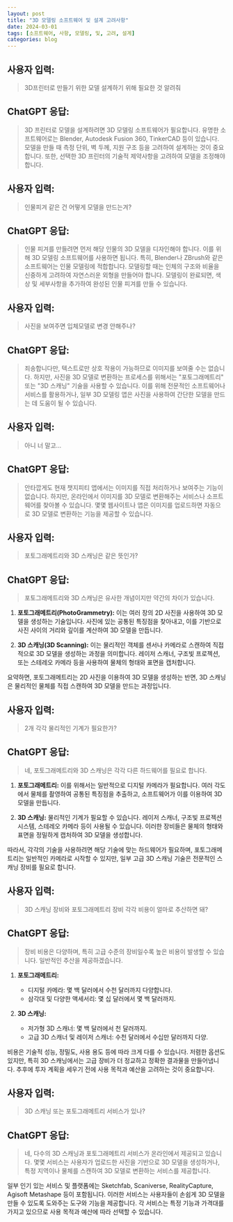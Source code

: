 ```yaml
---
layout: post
title: "3D 모델링 소프트웨어 및 설계 고려사항"
date: 2024-03-01
tags: [소프트웨어, 사항, 모델링, 및, 고려, 설계]
categories: blog
---
```


## 사용자 입력:
> 3D프린터로 만들기 위한 모델 설계하기 위해 필요한 것 알려줘

## ChatGPT 응답:
> 3D 프린터로 모델을 설계하려면 3D 모델링 소프트웨어가 필요합니다. 유명한 소프트웨어로는 Blender, Autodesk Fusion 360, TinkerCAD 등이 있습니다. 모델을 만들 때 측정 단위, 벽 두께, 지원 구조 등을 고려하여 설계하는 것이 중요합니다. 또한, 선택한 3D 프린터의 기술적 제약사항을 고려하여 모델을 조정해야 합니다.

## 사용자 입력:
> 인물피겨 같은 건 어떻게 모델을 만드는겨?

## ChatGPT 응답:
> 인물 피겨를 만들려면 먼저 해당 인물의 3D 모델을 디자인해야 합니다. 이를 위해 3D 모델링 소프트웨어를 사용하면 됩니다. 특히, Blender나 ZBrush와 같은 소프트웨어는 인물 모델링에 적합합니다. 모델링할 때는 인체의 구조와 비율을 신중하게 고려하여 자연스러운 외형을 만들어야 합니다. 모델링이 완료되면, 색상 및 세부사항을 추가하여 완성된 인물 피겨를 만들 수 있습니다.

## 사용자 입력:
> 사진을 보여주면 입체모델로 변경 안해주나?

## ChatGPT 응답:
> 죄송합니다만, 텍스트로만 상호 작용이 가능하므로 이미지를 보여줄 수는 없습니다. 하지만, 사진을 3D 모델로 변환하는 프로세스를 위해서는 "포토그래메트리" 또는 "3D 스캐닝" 기술을 사용할 수 있습니다. 이를 위해 전문적인 소프트웨어나 서비스를 활용하거나, 일부 3D 모델링 앱은 사진을 사용하여 간단한 모델을 만드는 데 도움이 될 수 있습니다.

## 사용자 입력:
> 아니 너 말고…

## ChatGPT 응답:
> 안타깝게도 현재 챗지피티 앱에서는 이미지를 직접 처리하거나 보여주는 기능이 없습니다. 하지만, 온라인에서 이미지를 3D 모델로 변환해주는 서비스나 소프트웨어를 찾아볼 수 있습니다. 몇몇 웹사이트나 앱은 이미지를 업로드하면 자동으로 3D 모델로 변환하는 기능을 제공할 수 있습니다.

## 사용자 입력:
> 포토그래메트리와 3D 스캐닝은 같은 뜻인가?

## ChatGPT 응답:
> 포토그래메트리와 3D 스캐닝은 유사한 개념이지만 약간의 차이가 있습니다. 

1. **포토그래메트리(PhotoGrammetry):** 이는 여러 장의 2D 사진을 사용하여 3D 모델을 생성하는 기술입니다. 사진에 있는 공통된 특징점을 찾아내고, 이를 기반으로 사진 사이의 거리와 깊이를 계산하여 3D 모델을 만듭니다.

2. **3D 스캐닝(3D Scanning):** 이는 물리적인 객체를 센서나 카메라로 스캔하여 직접적으로 3D 모델을 생성하는 과정을 의미합니다. 레이저 스캐너, 구조빛 프로젝션, 또는 스테레오 카메라 등을 사용하여 물체의 형태와 표면을 캡처합니다.

요약하면, 포토그래메트리는 2D 사진을 이용하여 3D 모델을 생성하는 반면, 3D 스캐닝은 물리적인 물체를 직접 스캔하여 3D 모델을 만드는 과정입니다.

## 사용자 입력:
> 2개 각각 물리적인 기계가 필요한가?

## ChatGPT 응답:
> 네, 포토그래메트리와 3D 스캐닝은 각각 다른 하드웨어를 필요로 합니다.

1. **포토그래메트리:** 이를 위해서는 일반적으로 디지털 카메라가 필요합니다. 여러 각도에서 물체를 촬영하여 공통된 특징점을 추출하고, 소프트웨어가 이를 이용하여 3D 모델을 만듭니다.

2. **3D 스캐닝:** 물리적인 기계가 필요할 수 있습니다. 레이저 스캐너, 구조빛 프로젝션 시스템, 스테레오 카메라 등이 사용될 수 있습니다. 이러한 장비들은 물체의 형태와 표면을 정밀하게 캡처하여 3D 모델을 생성합니다.

따라서, 각각의 기술을 사용하려면 해당 기술에 맞는 하드웨어가 필요하며, 포토그래메트리는 일반적인 카메라로 시작할 수 있지만, 일부 고급 3D 스캐닝 기술은 전문적인 스캐닝 장비를 필요로 합니다.

## 사용자 입력:
> 3D 스캐닝 장비와 포토그래메트리 장비 각각 비용이 얼마로 추산하면 돼?

## ChatGPT 응답:
> 장비 비용은 다양하며, 특히 고급 수준의 장비일수록 높은 비용이 발생할 수 있습니다. 일반적인 추산을 제공하겠습니다.

1. **포토그래메트리:**
   - 디지털 카메라: 몇 백 달러에서 수천 달러까지 다양합니다.
   - 삼각대 및 다양한 액세서리: 몇 십 달러에서 몇 백 달러까지.

2. **3D 스캐닝:**
   - 저가형 3D 스캐너: 몇 백 달러에서 천 달러까지.
   - 고급 3D 스캐너 및 레이저 스캐너: 수천 달러에서 수십만 달러까지 다양.

비용은 기술적 성능, 정밀도, 사용 용도 등에 따라 크게 다를 수 있습니다. 저렴한 옵션도 있지만, 특히 3D 스캐닝에서는 고급 장비가 더 정교하고 정확한 결과물을 만들어냅니다. 추후에 투자 계획을 세우기 전에 사용 목적과 예산을 고려하는 것이 중요합니다.

## 사용자 입력:
> 3D 스캐닝 또는 포토그래메트리 서비스가 있나?

## ChatGPT 응답:
> 네, 다수의 3D 스캐닝과 포토그래메트리 서비스가 온라인에서 제공되고 있습니다. 몇몇 서비스는 사용자가 업로드한 사진을 기반으로 3D 모델을 생성하거나, 특정 지역이나 물체를 스캔하여 3D 모델로 변환하는 서비스를 제공합니다.

일부 인기 있는 서비스 및 플랫폼에는 Sketchfab, Scaniverse, RealityCapture, Agisoft Metashape 등이 포함됩니다. 이러한 서비스는 사용자들이 손쉽게 3D 모델을 만들 수 있도록 도와주는 도구와 기능을 제공합니다. 각 서비스는 특정 기능과 가격대를 가지고 있으므로 사용 목적과 예산에 따라 선택할 수 있습니다.

